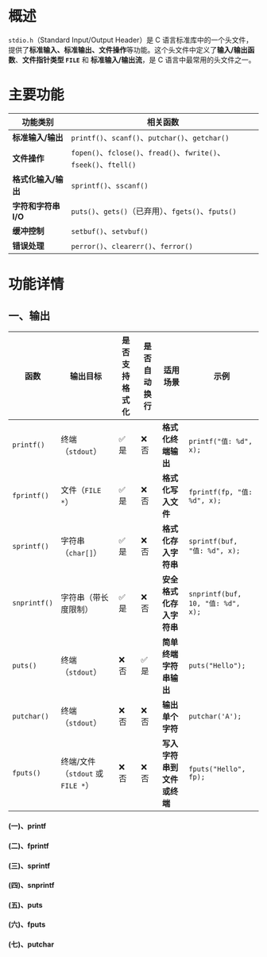 # 概述

`stdio.h`（Standard Input/Output Header）是 C 语言标准库中的一个头文件，提供了**标准输入、标准输出、文件操作**等功能。这个头文件中定义了**输入/输出函数**、**文件指针类型 `FILE`** 和 **标准输入/输出流**，是 C 语言中最常用的头文件之一。



# 主要功能

| **功能类别**         | **相关函数**                                                 |
| -------------------- | ------------------------------------------------------------ |
| **标准输入/输出**    | `printf()`、`scanf()`、`putchar()`、`getchar()`              |
| **文件操作**         | `fopen()`、`fclose()`、`fread()`、`fwrite()`、`fseek()`、`ftell()` |
| **格式化输入/输出**  | `sprintf()`、`sscanf()`                                      |
| **字符和字符串 I/O** | `puts()`、`gets()`（已弃用）、`fgets()`、`fputs()`           |
| **缓冲控制**         | `setbuf()`、`setvbuf()`                                      |
| **错误处理**         | `perror()`、`clearerr()`、`ferror()`                         |



# 功能详情

## 一、输出

| **函数**     | **输出目标**                      | **是否支持格式化** | **是否自动换行** | **适用场景**               | **示例**                          |
| ------------ | --------------------------------- | ------------------ | ---------------- | -------------------------- | --------------------------------- |
| `printf()`   | 终端（`stdout`）                  | ✅ 是               | ❌ 否             | **格式化终端输出**         | `printf("值: %d", x);`            |
| `fprintf()`  | 文件（`FILE *`）                  | ✅ 是               | ❌ 否             | **格式化写入文件**         | `fprintf(fp, "值: %d", x);`       |
| `sprintf()`  | 字符串（`char[]`）                | ✅ 是               | ❌ 否             | **格式化存入字符串**       | `sprintf(buf, "值: %d", x);`      |
| `snprintf()` | 字符串（带长度限制）              | ✅ 是               | ❌ 否             | **安全格式化存入字符串**   | `snprintf(buf, 10, "值: %d", x);` |
| `puts()`     | 终端（`stdout`）                  | ❌ 否               | ✅ 是             | **简单终端字符串输出**     | `puts("Hello");`                  |
| `putchar()`  | 终端（`stdout`）                  | ❌ 否               | ❌ 否             | **输出单个字符**           | `putchar('A');`                   |
| `fputs()`    | 终端/文件（`stdout` 或 `FILE *`） | ❌ 否               | ❌ 否             | **写入字符串到文件或终端** | `fputs("Hello", fp);`             |

#### (一)、printf

#### (二)、fprintf

#### (三)、sprintf

#### (四)、snprintf

#### (五)、puts

#### (六)、fputs

#### (七)、putchar



